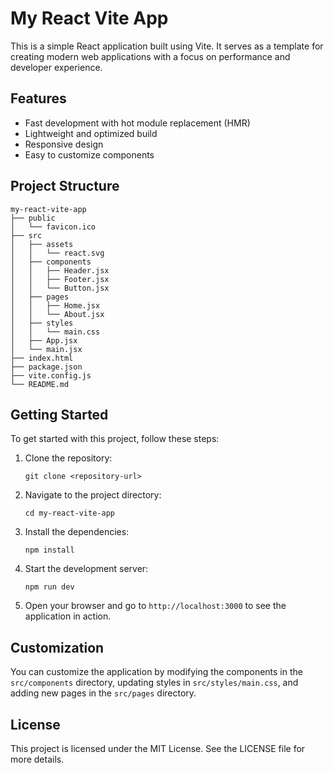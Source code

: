 # My React Vite App

This is a simple React application built using Vite. It serves as a template for creating modern web applications with a focus on performance and developer experience.

## Features

- Fast development with hot module replacement (HMR)
- Lightweight and optimized build
- Responsive design
- Easy to customize components

## Project Structure

```
my-react-vite-app
├── public
│   └── favicon.ico
├── src
│   ├── assets
│   │   └── react.svg
│   ├── components
│   │   ├── Header.jsx
│   │   ├── Footer.jsx
│   │   └── Button.jsx
│   ├── pages
│   │   ├── Home.jsx
│   │   └── About.jsx
│   ├── styles
│   │   └── main.css
│   ├── App.jsx
│   └── main.jsx
├── index.html
├── package.json
├── vite.config.js
└── README.md
```

## Getting Started

To get started with this project, follow these steps:

1. Clone the repository:
   ```
   git clone <repository-url>
   ```

2. Navigate to the project directory:
   ```
   cd my-react-vite-app
   ```

3. Install the dependencies:
   ```
   npm install
   ```

4. Start the development server:
   ```
   npm run dev
   ```

5. Open your browser and go to `http://localhost:3000` to see the application in action.

## Customization

You can customize the application by modifying the components in the `src/components` directory, updating styles in `src/styles/main.css`, and adding new pages in the `src/pages` directory.

## License

This project is licensed under the MIT License. See the LICENSE file for more details.